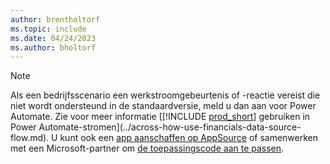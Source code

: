 ```yaml
---
author: brentholtorf
ms.topic: include
ms.date: 04/24/2023
ms.author: bholtorf
---
```


> [!NOTE]
> Als een bedrijfsscenario een werkstroomgebeurtenis of -reactie vereist die niet wordt ondersteund in de standaardversie, meld u dan aan voor Power Automate. Zie voor meer informatie [[!INCLUDE [prod_short](prod_short.md)] gebruiken in Power Automate-stromen](../across-how-use-financials-data-source-flow.md). U kunt ook een [app aanschaffen op AppSource](https://go.microsoft.com/fwlink/?linkid=2081646) of samenwerken met een Microsoft-partner om [de toepassingscode aan te passen](/dynamics365/business-central/dev-itpro/developer/devenv-walkthrough-workflow-events-responses).
